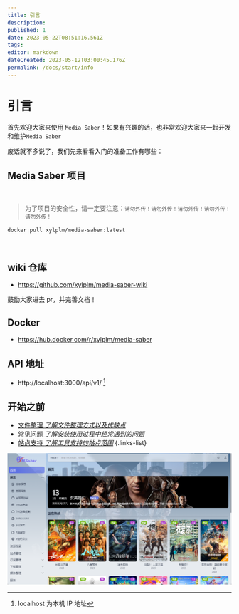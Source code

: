 ```yaml
---
title: 引言
description:
published: 1
date: 2023-05-22T08:51:16.561Z
tags:
editor: markdown
dateCreated: 2023-05-12T03:00:45.176Z
permalink: /docs/start/info
---
```


# 引言

首先欢迎大家来使用 `Media Saber`！如果有兴趣的话，也非常欢迎大家来一起开发和维护`Media Saber`

废话就不多说了，我们先来看看入门的准备工作有哪些：

## Media Saber 项目

</br>

> 为了项目的安全性，请一定要注意：`请勿外传！请勿外传！请勿外传！请勿外传！请勿外传！`

```shell
docker pull xylplm/media-saber:latest
```

</br>

## wiki 仓库

- https://github.com/xylplm/media-saber-wiki

鼓励大家进去 pr，并完善文档！
</br>

## Docker

- https://hub.docker.com/r/xylplm/media-saber
  </br>

## API 地址

- http://localhost:3000/api/v1/ [^1]
  </br>

## 开始之前

- [文件整理 _了解文件整理方式以及优缺点_](/docs/other/glossary#转移方式)
- [常见问题 _了解安装使用过程中经常遇到的问题_](/docs/start/problem)
- [站点支持 _了解工具支持的站点范围_](/docs/other/support_sites)
  {.links-list}

![media_saber_screenshot.png](./images/media_saber_screenshot.png)

[^1]: localhost 为本机 IP 地址
